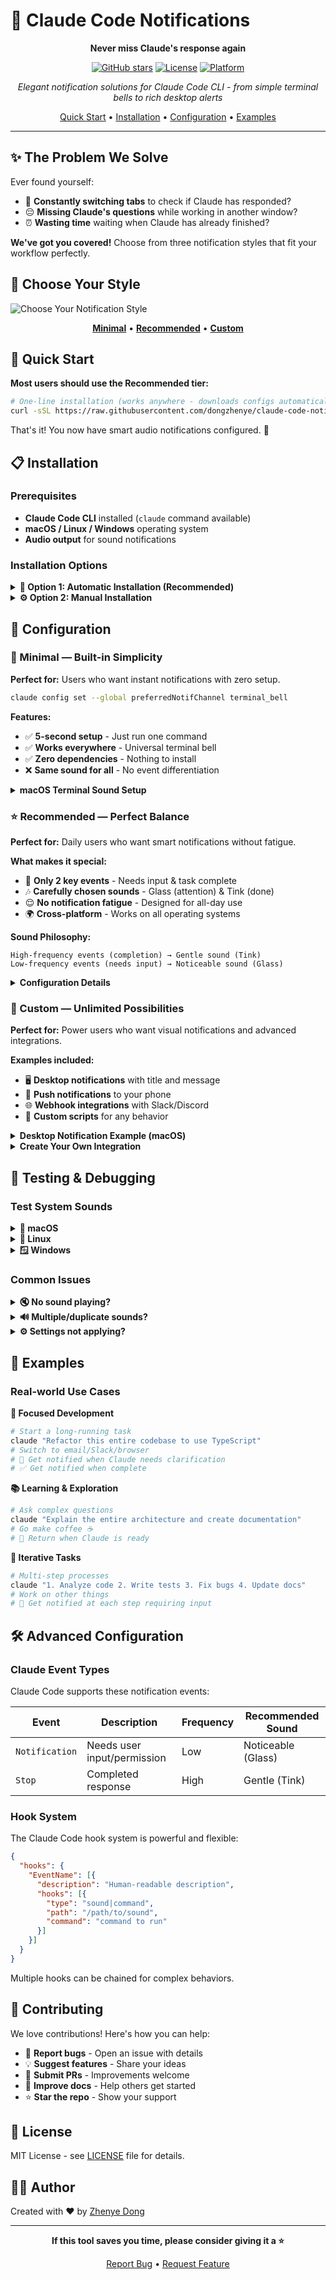 # 🔔 Claude Code Notifications

<div align="center">
  
  **Never miss Claude's response again**
  
  [![GitHub stars](https://img.shields.io/github/stars/dongzhenye/claude-code-notifications?style=flat-square)](https://github.com/dongzhenye/claude-code-notifications/stargazers)
  [![License](https://img.shields.io/badge/license-MIT-blue?style=flat-square)](LICENSE)
  [![Platform](https://img.shields.io/badge/platform-macOS%20%7C%20Linux%20%7C%20Windows-lightgrey?style=flat-square)](https://github.com/dongzhenye/claude-code-notifications)
  
  *Elegant notification solutions for Claude Code CLI - from simple terminal bells to rich desktop alerts*
  
  [Quick Start](#-quick-start) • [Installation](#-installation) • [Configuration](#-configuration) • [Examples](#-examples)

</div>

---

## ✨ The Problem We Solve

Ever found yourself:
- 🤔 **Constantly switching tabs** to check if Claude has responded?
- 😔 **Missing Claude's questions** while working in another window?
- ⏰ **Wasting time** waiting when Claude has already finished?

**We've got you covered!** Choose from three notification styles that fit your workflow perfectly.

## 🎯 Choose Your Style

![Choose Your Notification Style](assets/tiers-desktop.jpeg)

<div align="center">
  
  **[Minimal](#-minimal--built-in-simplicity)** • **[Recommended](#-recommended--perfect-balance)** • **[Custom](#-custom--unlimited-possibilities)**
  
</div>

## 🚀 Quick Start

**Most users should use the Recommended tier:**

```bash
# One-line installation (works anywhere - downloads configs automatically)
curl -sSL https://raw.githubusercontent.com/dongzhenye/claude-code-notifications/main/install.sh | bash
```

That's it! You now have smart audio notifications configured. 🎉

## 📋 Installation

### Prerequisites

- **Claude Code CLI** installed (`claude` command available)
- **macOS / Linux / Windows** operating system
- **Audio output** for sound notifications

### Installation Options

<details>
<summary><b>🎯 Option 1: Automatic Installation (Recommended)</b></summary>

```bash
# Download and run the installer
curl -sSL https://raw.githubusercontent.com/dongzhenye/claude-code-notifications/main/install.sh | bash
```

Or clone and run locally:

```bash
git clone https://github.com/dongzhenye/claude-code-notifications.git
cd claude-code-notifications
./install.sh
```

The installer will:
- ✅ Detect your operating system
- ✅ Automatically download configurations from GitHub (no cloning needed!)
- ✅ Apply the recommended configuration
- ✅ Create a backup of existing settings
- ✅ Provide desktop notification setup options

</details>

<details>
<summary><b>⚙️ Option 2: Manual Installation</b></summary>

1. **Choose your configuration file:**
   - macOS: `recommended/recommended.macos.json`
   - Linux: `recommended/recommended.linux.json`
   - Windows: `recommended/recommended.windows.json`

2. **Copy to Claude settings:**
   ```bash
   cp recommended/recommended.macos.json ~/.claude/settings.json
   ```

3. **Test the configuration:**
   ```bash
   # macOS
   afplay /System/Library/Sounds/Glass.aiff
   
   # Linux
   paplay /usr/share/sounds/freedesktop/stereo/message.oga
   
   # Windows (PowerShell)
   [System.Media.SystemSounds]::Asterisk.Play()
   ```

</details>

## 🎨 Configuration

### 🔵 Minimal — Built-in Simplicity

**Perfect for:** Users who want instant notifications with zero setup.

```bash
claude config set --global preferredNotifChannel terminal_bell
```

**Features:**
- ✅ **5-second setup** - Just run one command
- ✅ **Works everywhere** - Universal terminal bell
- ✅ **Zero dependencies** - Nothing to install
- ❌ **Same sound for all** - No event differentiation

<details>
<summary><b>macOS Terminal Sound Setup</b></summary>

If you don't hear the bell on macOS:
1. Open **Terminal → Preferences → Profiles**
2. Select your profile → **Advanced** tab
3. Enable **"Audible bell"**
4. Adjust volume in **System Preferences → Sound**

</details>

### ⭐ Recommended — Perfect Balance

**Perfect for:** Daily users who want smart notifications without fatigue.

**What makes it special:**
- 🎵 **Only 2 key events** - Needs input & task complete
- 🎶 **Carefully chosen sounds** - Glass (attention) & Tink (done)
- 😌 **No notification fatigue** - Designed for all-day use
- 🌍 **Cross-platform** - Works on all operating systems

**Sound Philosophy:**
```
High-frequency events (completion) → Gentle sound (Tink)
Low-frequency events (needs input) → Noticeable sound (Glass)
```

<details>
<summary><b>Configuration Details</b></summary>

The configuration maps Claude events to system sounds:

```json
{
  "hooks": {
    "Stop": [{
      "description": "Sound notification on completion",
      "hooks": [{
        "type": "sound",
        "path": "/System/Library/Sounds/Tink.aiff"
      }]
    }],
    "Notification": [{
      "description": "Sound notification when input needed",
      "hooks": [{
        "type": "sound",
        "path": "/System/Library/Sounds/Glass.aiff"
      }]
    }]
  }
}
```

</details>

### 🚀 Custom — Unlimited Possibilities

**Perfect for:** Power users who want visual notifications and advanced integrations.

**Examples included:**
- 🖥️ **Desktop notifications** with title and message
- 📱 **Push notifications** to your phone
- 🌐 **Webhook integrations** with Slack/Discord
- 🎨 **Custom scripts** for any behavior

<details>
<summary><b>Desktop Notification Example (macOS)</b></summary>

```bash
# Install terminal-notifier (if needed)
brew install terminal-notifier

# Use the provided script
cp custom/system-notify.macos.sh ~/claude-code-notifications/

# Configure in ~/.claude/settings.json
{
  "hooks": {
    "Notification": [{
      "hooks": [{
        "type": "command",
        "command": "~/claude-code-notifications/custom/system-notify.macos.sh notification"
      }]
    }]
  }
}
```

The script provides:
- 🔔 System notification center integration
- 📝 Custom titles and messages
- 🎵 Optional sound effects
- 🖼️ Claude icon in notifications

</details>

<details>
<summary><b>Create Your Own Integration</b></summary>

Create a custom script that receives the event type as first argument:

```bash
#!/bin/bash
EVENT_TYPE=$1

case "$EVENT_TYPE" in
  "notification")
    # Your code for input needed
    curl -X POST https://your-webhook.com/claude-needs-input
    ;;
  "stop")
    # Your code for task complete
    osascript -e 'display notification "Task complete!" with title "Claude"'
    ;;
esac
```

Endless possibilities:
- 🏠 Smart home integration (turn on a light)
- 📊 Log events to a database
- 🤖 Trigger other automations
- 📈 Track productivity metrics

</details>

## 🧪 Testing & Debugging

### Test System Sounds

<details>
<summary><b>🍎 macOS</b></summary>

```bash
# Test individual sounds
afplay /System/Library/Sounds/Glass.aiff
afplay /System/Library/Sounds/Tink.aiff

# Explore all available sounds
for sound in Basso Blow Bottle Frog Funk Glass Hero Morse Ping Pop Purr Sosumi Submarine Tink; do 
  echo "Playing $sound..."
  afplay "/System/Library/Sounds/$sound.aiff"
  sleep 1
done
```

</details>

<details>
<summary><b>🐧 Linux</b></summary>

```bash
# Test with PulseAudio
paplay /usr/share/sounds/freedesktop/stereo/message.oga

# Test with ALSA
aplay /usr/share/sounds/freedesktop/stereo/complete.oga

# List available sounds
find /usr/share/sounds -name "*.oga" -o -name "*.wav"
```

</details>

<details>
<summary><b>🪟 Windows</b></summary>

```powershell
# Test system sounds
[System.Media.SystemSounds]::Asterisk.Play()
[System.Media.SystemSounds]::Exclamation.Play()
[System.Media.SystemSounds]::Hand.Play()

# List available WAV files
Get-ChildItem C:\Windows\Media\*.wav | Select-Object Name
```

</details>

### Common Issues

<details>
<summary><b>🔇 No sound playing?</b></summary>

1. **Check system volume** - Ensure it's not muted
2. **Test the sound file directly** - Use commands above
3. **Verify file paths** - Ensure sound files exist
4. **Check permissions** - Some systems restrict audio playback

</details>

<details>
<summary><b>🔊 Multiple/duplicate sounds?</b></summary>

1. **Clear terminal bell:**
   ```bash
   claude config set --global preferredNotifChannel none
   ```

2. **Check for duplicate hooks:**
   ```bash
   cat ~/.claude/settings.json
   ```

3. **Use the installer's backup:**
   ```bash
   cp ~/.claude/settings.json.backup ~/.claude/settings.json
   ```

</details>

<details>
<summary><b>⚙️ Settings not applying?</b></summary>

- Settings take effect **immediately** (no restart needed)
- Check JSON syntax with `jq . ~/.claude/settings.json`
- Ensure you're editing the correct file: `~/.claude/settings.json`
- Try the automatic installer for proper configuration

</details>

## 📖 Examples

### Real-world Use Cases

**🎯 Focused Development**
```bash
# Start a long-running task
claude "Refactor this entire codebase to use TypeScript"
# Switch to email/Slack/browser
# 🔔 Get notified when Claude needs clarification
# ✅ Get notified when complete
```

**📚 Learning & Exploration**
```bash
# Ask complex questions
claude "Explain the entire architecture and create documentation"
# Go make coffee ☕
# 🔔 Return when Claude is ready
```

**🔄 Iterative Tasks**
```bash
# Multi-step processes
claude "1. Analyze code 2. Write tests 3. Fix bugs 4. Update docs"
# Work on other things
# 🔔 Get notified at each step requiring input
```

## 🛠️ Advanced Configuration

### Claude Event Types

Claude Code supports these notification events:

| Event | Description | Frequency | Recommended Sound |
|-------|-------------|-----------|-------------------|
| `Notification` | Needs user input/permission | Low | Noticeable (Glass) |
| `Stop` | Completed response | High | Gentle (Tink) |

### Hook System

The Claude Code hook system is powerful and flexible:

```json
{
  "hooks": {
    "EventName": [{
      "description": "Human-readable description",
      "hooks": [{
        "type": "sound|command",
        "path": "/path/to/sound",
        "command": "command to run"
      }]
    }]
  }
}
```

Multiple hooks can be chained for complex behaviors.

## 🤝 Contributing

We love contributions! Here's how you can help:

- 🐛 **Report bugs** - Open an issue with details
- 💡 **Suggest features** - Share your ideas
- 🔧 **Submit PRs** - Improvements welcome
- 📖 **Improve docs** - Help others get started
- ⭐ **Star the repo** - Show your support

## 📄 License

MIT License - see [LICENSE](LICENSE) file for details.

## 👨‍💻 Author

Created with ❤️ by [Zhenye Dong](https://github.com/dongzhenye)

---

<div align="center">
  
  **If this tool saves you time, please consider giving it a ⭐**
  
  [Report Bug](https://github.com/dongzhenye/claude-code-notifications/issues) • [Request Feature](https://github.com/dongzhenye/claude-code-notifications/issues)
  
</div>
